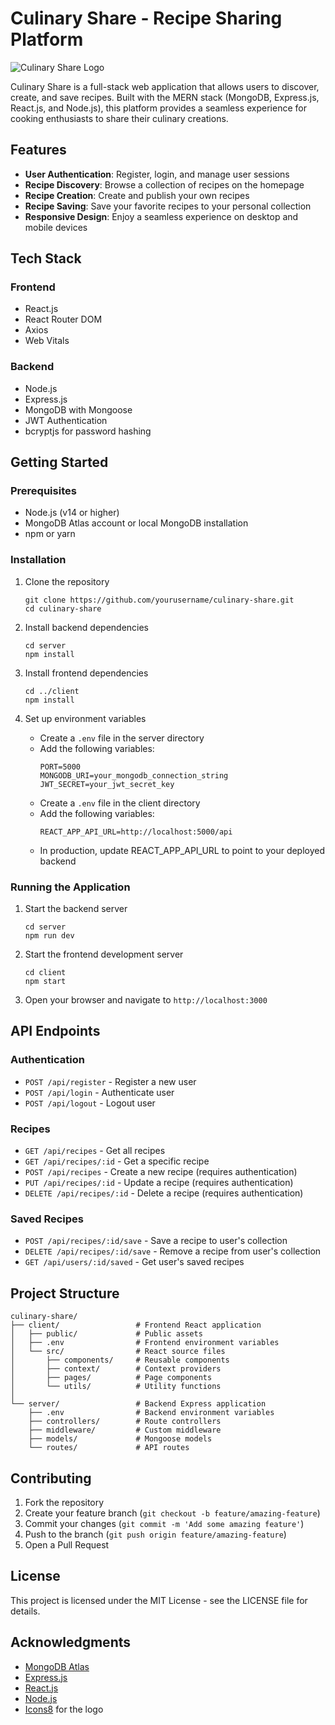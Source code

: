 # Culinary Share - Recipe Sharing Platform

![Culinary Share Logo](https://img.icons8.com/color/96/000000/cooking-book.png)

Culinary Share is a full-stack web application that allows users to discover, create, and save recipes. Built with the MERN stack (MongoDB, Express.js, React.js, and Node.js), this platform provides a seamless experience for cooking enthusiasts to share their culinary creations.

## Features

- **User Authentication**: Register, login, and manage user sessions
- **Recipe Discovery**: Browse a collection of recipes on the homepage
- **Recipe Creation**: Create and publish your own recipes
- **Recipe Saving**: Save your favorite recipes to your personal collection
- **Responsive Design**: Enjoy a seamless experience on desktop and mobile devices

## Tech Stack

### Frontend
- React.js
- React Router DOM
- Axios
- Web Vitals

### Backend
- Node.js
- Express.js
- MongoDB with Mongoose
- JWT Authentication
- bcryptjs for password hashing

## Getting Started

### Prerequisites
- Node.js (v14 or higher)
- MongoDB Atlas account or local MongoDB installation
- npm or yarn

### Installation

1. Clone the repository
   ```
   git clone https://github.com/yourusername/culinary-share.git
   cd culinary-share
   ```

2. Install backend dependencies
   ```
   cd server
   npm install
   ```

3. Install frontend dependencies
   ```
   cd ../client
   npm install
   ```

4. Set up environment variables
   - Create a `.env` file in the server directory
   - Add the following variables:
     ```
     PORT=5000
     MONGODB_URI=your_mongodb_connection_string
     JWT_SECRET=your_jwt_secret_key
     ```
   - Create a `.env` file in the client directory
   - Add the following variables:
     ```
     REACT_APP_API_URL=http://localhost:5000/api
     ```
   - In production, update REACT_APP_API_URL to point to your deployed backend

### Running the Application

1. Start the backend server
   ```
   cd server
   npm run dev
   ```

2. Start the frontend development server
   ```
   cd client
   npm start
   ```

3. Open your browser and navigate to `http://localhost:3000`

## API Endpoints

### Authentication
- `POST /api/register` - Register a new user
- `POST /api/login` - Authenticate user
- `POST /api/logout` - Logout user

### Recipes
- `GET /api/recipes` - Get all recipes
- `GET /api/recipes/:id` - Get a specific recipe
- `POST /api/recipes` - Create a new recipe (requires authentication)
- `PUT /api/recipes/:id` - Update a recipe (requires authentication)
- `DELETE /api/recipes/:id` - Delete a recipe (requires authentication)

### Saved Recipes
- `POST /api/recipes/:id/save` - Save a recipe to user's collection
- `DELETE /api/recipes/:id/save` - Remove a recipe from user's collection
- `GET /api/users/:id/saved` - Get user's saved recipes

## Project Structure

```
culinary-share/
├── client/                 # Frontend React application
│   ├── public/             # Public assets
│   ├── .env                # Frontend environment variables
│   └── src/                # React source files
│       ├── components/     # Reusable components
│       ├── context/        # Context providers
│       ├── pages/          # Page components
│       └── utils/          # Utility functions
│
└── server/                 # Backend Express application
    ├── .env                # Backend environment variables
    ├── controllers/        # Route controllers
    ├── middleware/         # Custom middleware
    ├── models/             # Mongoose models
    └── routes/             # API routes
```

## Contributing

1. Fork the repository
2. Create your feature branch (`git checkout -b feature/amazing-feature`)
3. Commit your changes (`git commit -m 'Add some amazing feature'`)
4. Push to the branch (`git push origin feature/amazing-feature`)
5. Open a Pull Request

## License

This project is licensed under the MIT License - see the LICENSE file for details.

## Acknowledgments

- [MongoDB Atlas](https://www.mongodb.com/cloud/atlas)
- [Express.js](https://expressjs.com/)
- [React.js](https://reactjs.org/)
- [Node.js](https://nodejs.org/)
- [Icons8](https://icons8.com/) for the logo 